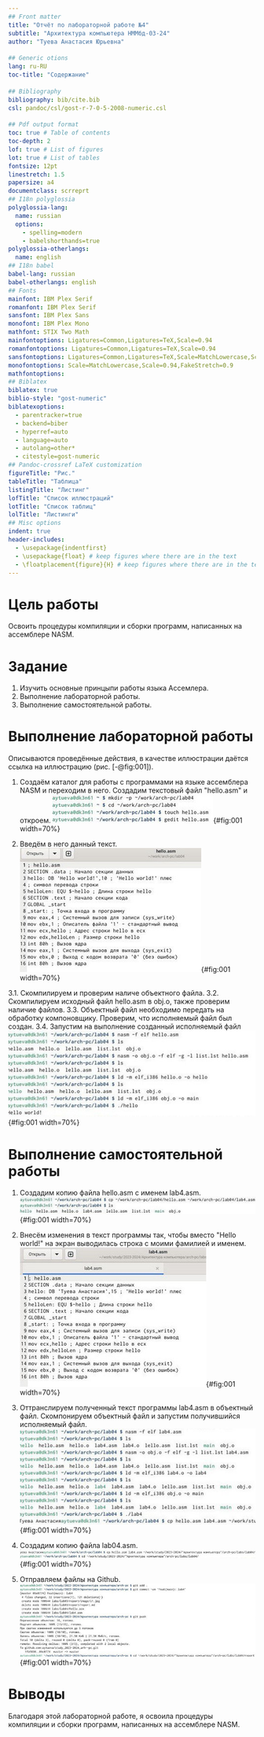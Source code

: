 ```yaml
---
## Front matter
title: "Отчёт по лабораторной работе №4"
subtitle: "Архитектура компьютера НММбд-03-24"
author: "Туева Анастасия Юрьевна"

## Generic otions
lang: ru-RU
toc-title: "Содержание"

## Bibliography
bibliography: bib/cite.bib
csl: pandoc/csl/gost-r-7-0-5-2008-numeric.csl

## Pdf output format
toc: true # Table of contents
toc-depth: 2
lof: true # List of figures
lot: true # List of tables
fontsize: 12pt
linestretch: 1.5
papersize: a4
documentclass: scrreprt
## I18n polyglossia
polyglossia-lang:
  name: russian
  options:
	- spelling=modern
	- babelshorthands=true
polyglossia-otherlangs:
  name: english
## I18n babel
babel-lang: russian
babel-otherlangs: english
## Fonts
mainfont: IBM Plex Serif
romanfont: IBM Plex Serif
sansfont: IBM Plex Sans
monofont: IBM Plex Mono
mathfont: STIX Two Math
mainfontoptions: Ligatures=Common,Ligatures=TeX,Scale=0.94
romanfontoptions: Ligatures=Common,Ligatures=TeX,Scale=0.94
sansfontoptions: Ligatures=Common,Ligatures=TeX,Scale=MatchLowercase,Scale=0.94
monofontoptions: Scale=MatchLowercase,Scale=0.94,FakeStretch=0.9
mathfontoptions:
## Biblatex
biblatex: true
biblio-style: "gost-numeric"
biblatexoptions:
  - parentracker=true
  - backend=biber
  - hyperref=auto
  - language=auto
  - autolang=other*
  - citestyle=gost-numeric
## Pandoc-crossref LaTeX customization
figureTitle: "Рис."
tableTitle: "Таблица"
listingTitle: "Листинг"
lofTitle: "Список иллюстраций"
lotTitle: "Список таблиц"
lolTitle: "Листинги"
## Misc options
indent: true
header-includes:
  - \usepackage{indentfirst}
  - \usepackage{float} # keep figures where there are in the text
  - \floatplacement{figure}{H} # keep figures where there are in the text
---
```


# Цель работы

Освоить процедуры компиляции и сборки программ, написанных на ассемблере NASM.

# Задание

1. Изучить основные принцыпи работы языка Ассемлера.
2. Выполнение лабораторной работы.
3. Выполнение самостоятельной работы.

# Выполнение лабораторной работы

Описываются проведённые действия, в качестве иллюстрации даётся ссылка на иллюстрацию (рис. [-@fig:001]).

1. Создаём каталог для работы с программами на языке ассемблера NASM и переходим в него. Создадим текстовый файл "hello.asm" и откроем.
![Создание каталога.](image/41.jpg){#fig:001 width=70%}

2. Введём в него данный текст.
![Ввод текста.](image/42.jpg){#fig:001 width=70%}

3.1. Скомпилируем и проверим наличе объектного файла. 
3.2. Скомпилируем исходный файл hello.asm в obj.o, также проверим наличие файлов. 
3.3. Объектный файл необходимо передать на обработку компоновщику. Проверим, что исполняемый файл был создан. 
3.4. Запустим на выполнение созданный исполняемый файл
![Транслятор NASM (3.1 и 3.2), компоновщик LD (3.3), запуск исполняемого файла(3.4).](image/43.jpg){#fig:001 width=70%}

# Выполнение самостоятельной работы 

1. Создадим копию файла hello.asm с именем lab4.asm.
![Копия файла.](image/44.jpg){#fig:001 width=70%}

2. Внесём изменения в текст программы так, чтобы вместо "Hello world!" на экран выводилась строка с моими фамилией и именем.
![Внесение необходимых изменений в текст.](image/45.jpg){#fig:001 width=70%}

3. Оттранслируем полученный текст программы lab4.asm в объектный файл. Скомпонируем объектный файл и запустим получившийся исполняемый файл.
![Запуск получившегося исполняемого файла.](image/46.jpg){#fig:001 width=70%}

4. Создадим копию файла lab04.asm.
![Копия файла lab04.asm.](image/47.jpg){#fig:001 width=70%}

5. Отправляем файлы на Github.
![Отправление файлов на Github.](image/48.jpg){#fig:001 width=70%}

# Выводы

Благодаря этой лабораторной работе, я освоила процедуры компиляции и сборки программ, написанных на ассемблере NASM.

